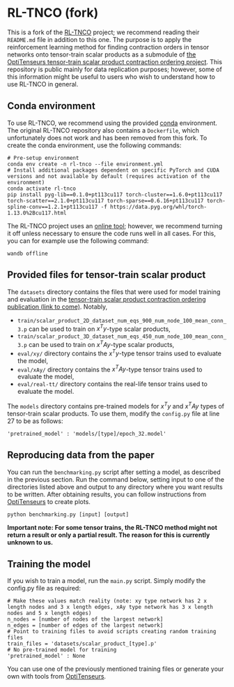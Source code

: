 # RL-TNCO (fork)

This is a fork of the [RL-TNCO](https://github.com/NVlabs/RL-TNCO) project; we recommend reading their `README.md` file in addition to this one. The purpose is to apply the reinforcement learning method for finding contraction orders in tensor networks onto tensor-train scalar products as a submodule of [the OptiTenseurs tensor-train scalar product contraction ordering project](https://github.com/Blixodus/OptiTenseurs). This repository is public mainly for data replication purposes; however, some of this information might be useful to users who wish to understand how to use RL-TNCO in general.

## Conda environment

To use RL-TNCO, we recommend using the provided [conda](https://www.anaconda.com/) environment. The original RL-TNCO repository also contains a `Dockerfile`, which unfortunately does not work and has been removed from this fork. To create the conda environment, use the following commands:
```
# Pre-setup environment
conda env create -n rl-tnco --file environment.yml
# Install additional packages dependent on specific PyTorch and CUDA versions and not available by default (requires activation of the environment)
conda activate rl-tnco
pip install pyg-lib==0.1.0+pt113cu117 torch-cluster==1.6.0+pt113cu117 torch-scatter==2.1.0+pt113cu117 torch-sparse==0.6.16+pt113cu117 torch-spline-conv==1.2.1+pt113cu117 -f https://data.pyg.org/whl/torch-1.13.0%2Bcu117.html
```

The RL-TNCO project uses an [online tool](https://wandb.ai/); however, we recommend turning it off unless necessary to ensure the code runs well in all cases. For this, you can for example use the following command:
```
wandb offline
```

## Provided files for tensor-train scalar product

The `datasets` directory contains the files that were used for model training and evaluation in the [tensor-train scalar product contraction ordering publication (link to come)](). Notably,
- `train/scalar_product_2D_dataset_num_eqs_900_num_node_100_mean_conn_3.p` can be used to train on $x^Ty$-type scalar products,
- `train/scalar_product_3D_dataset_num_eqs_450_num_node_100_mean_conn_3.p` can be used to train on $x^TAy$-type scalar products,
- `eval/xy/` directory contains the $x^Ty$-type tensor trains used to evaluate the model,
- `eval/xAy/` directory contains the $x^TAy$-type tensor trains used to evaluate the model,
- `eval/real-tt/` directory contains the real-life tensor trains used to evaluate the model.

The `models` directory contains pre-trained models for $x^Ty$ and $x^TAy$ types of tensor-train scalar products. To use them, modify the `config.py` file at line 27 to be as follows:
```
'pretrained_model' : 'models/[type]/epoch_32.model'
```

## Reproducing data from the paper

You can run the `benchmarking.py` script after setting a model, as described in the previous section. Run the command below, setting input to one of the directories listed above and output to any directory where you want results to be written. After obtaining results, you can follow instructions from [OptiTenseurs](https://github.com/Blixodus/OptiTenseurs) to create plots.
```
python benchmarking.py [input] [output]
```

**Important note: For some tensor trains, the RL-TNCO method might not return a result or only a partial result. The reason for this is currently unknown to us.**

## Training the model

If you wish to train a model, run the `main.py` script. Simply modify the config.py file as required:
```
# Make these values match reality (note: xy type network has 2 x length nodes and 3 x length edges, xAy type network has 3 x length nodes and 5 x length edges)
n_nodes = [number of nodes of the largest network]
n_edges = [number of edges of the largest network]
# Point to training files to avoid scripts creating random training files
train_files = 'datasets/scalar_product_[type].p'
# No pre-trained model for training
'pretrained_model' : None
```

You can use one of the previously mentioned training files or generate your own with tools from [OptiTenseurs](https://github.com/Blixodus/OptiTenseurs).
